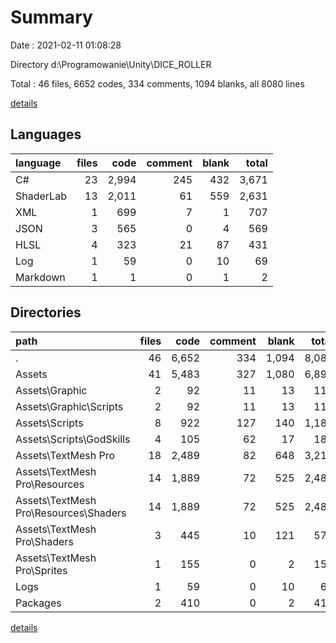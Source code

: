 # Summary

Date : 2021-02-11 01:08:28

Directory d:\Programowanie\Unity\DICE_ROLLER

Total : 46 files,  6652 codes, 334 comments, 1094 blanks, all 8080 lines

[details](details.md)

## Languages
| language | files | code | comment | blank | total |
| :--- | ---: | ---: | ---: | ---: | ---: |
| C# | 23 | 2,994 | 245 | 432 | 3,671 |
| ShaderLab | 13 | 2,011 | 61 | 559 | 2,631 |
| XML | 1 | 699 | 7 | 1 | 707 |
| JSON | 3 | 565 | 0 | 4 | 569 |
| HLSL | 4 | 323 | 21 | 87 | 431 |
| Log | 1 | 59 | 0 | 10 | 69 |
| Markdown | 1 | 1 | 0 | 1 | 2 |

## Directories
| path | files | code | comment | blank | total |
| :--- | ---: | ---: | ---: | ---: | ---: |
| . | 46 | 6,652 | 334 | 1,094 | 8,080 |
| Assets | 41 | 5,483 | 327 | 1,080 | 6,890 |
| Assets\Graphic | 2 | 92 | 11 | 13 | 116 |
| Assets\Graphic\Scripts | 2 | 92 | 11 | 13 | 116 |
| Assets\Scripts | 8 | 922 | 127 | 140 | 1,189 |
| Assets\Scripts\GodSkills | 4 | 105 | 62 | 17 | 184 |
| Assets\TextMesh Pro | 18 | 2,489 | 82 | 648 | 3,219 |
| Assets\TextMesh Pro\Resources | 14 | 1,889 | 72 | 525 | 2,486 |
| Assets\TextMesh Pro\Resources\Shaders | 14 | 1,889 | 72 | 525 | 2,486 |
| Assets\TextMesh Pro\Shaders | 3 | 445 | 10 | 121 | 576 |
| Assets\TextMesh Pro\Sprites | 1 | 155 | 0 | 2 | 157 |
| Logs | 1 | 59 | 0 | 10 | 69 |
| Packages | 2 | 410 | 0 | 2 | 412 |

[details](details.md)